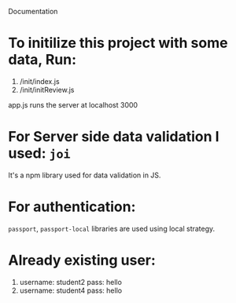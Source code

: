 Documentation

# To initilize this project with some data, Run:
1. /init/index.js
2. /init/initReview.js


app.js runs the server at localhost 3000

# For Server side data validation I used: `joi`
It's a npm library used for data validation in JS. 

# For authentication: 
`passport`, `passport-local` libraries are used using local strategy.

# Already existing user:
1. username: student2 pass: hello
2. username: student4 pass: hello